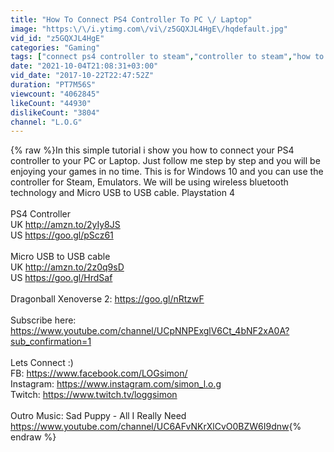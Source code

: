 ```yaml
---
title: "How To Connect PS4 Controller To PC \/ Laptop"
image: "https:\/\/i.ytimg.com\/vi\/z5GQXJL4HgE\/hqdefault.jpg"
vid_id: "z5GQXJL4HgE"
categories: "Gaming"
tags: ["connect ps4 controller to steam","controller to steam","how to connect ps4 controller to laptop"]
date: "2021-10-04T21:08:31+03:00"
vid_date: "2017-10-22T22:47:52Z"
duration: "PT7M56S"
viewcount: "4062845"
likeCount: "44930"
dislikeCount: "3804"
channel: "L.O.G"
---
```

{% raw %}In this simple tutorial i show you how to connect your PS4 controller to your PC or Laptop. Just follow me step by step and you will be enjoying your games in no time. This is for Windows 10 and you can use the controller for Steam, Emulators. We will be using wireless bluetooth technology and Micro USB to USB cable. Playstation 4<br /><br />PS4 Controller <br />UK  <a rel="nofollow" target="blank" href="http://amzn.to/2yIy8JS">http://amzn.to/2yIy8JS</a><br />US  <a rel="nofollow" target="blank" href="https://goo.gl/pScz61">https://goo.gl/pScz61</a><br /><br />Micro USB to USB cable<br />UK  <a rel="nofollow" target="blank" href="http://amzn.to/2z0q9sD">http://amzn.to/2z0q9sD</a><br />US  <a rel="nofollow" target="blank" href="https://goo.gl/HrdSaf">https://goo.gl/HrdSaf</a><br /><br />Dragonball Xenoverse 2: <a rel="nofollow" target="blank" href="https://goo.gl/nRtzwF">https://goo.gl/nRtzwF</a><br /><br />Subscribe here: <a rel="nofollow" target="blank" href="https://www.youtube.com/channel/UCpNNPExglV6Ct_4bNF2xA0A?sub_confirmation=1">https://www.youtube.com/channel/UCpNNPExglV6Ct_4bNF2xA0A?sub_confirmation=1</a><br /><br />Lets Connect :)<br />FB: <a rel="nofollow" target="blank" href="https://www.facebook.com/LOGsimon/">https://www.facebook.com/LOGsimon/</a><br />Instagram: <a rel="nofollow" target="blank" href="https://www.instagram.com/simon_l.o.g">https://www.instagram.com/simon_l.o.g</a><br />Twitch: <a rel="nofollow" target="blank" href="https://www.twitch.tv/loggsimon">https://www.twitch.tv/loggsimon</a><br /><br />Outro Music: Sad Puppy - All I Really Need <br /><a rel="nofollow" target="blank" href="https://www.youtube.com/channel/UC6AFvNKrXlCvO0BZW6I9dnw">https://www.youtube.com/channel/UC6AFvNKrXlCvO0BZW6I9dnw</a>{% endraw %}
